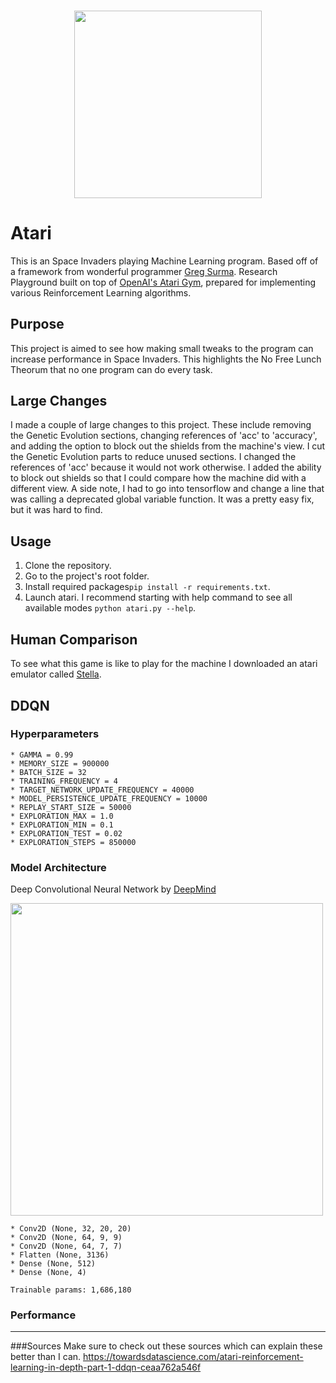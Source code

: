 <h3 align="center">
  <img src="assets/atari_icon_web.png" width="300">
</h3>

# Atari
This is an Space Invaders playing Machine Learning program.  Based off of a framework from wonderful programmer [Greg Surma](https://gsurma.github.io).
Research Playground built on top of [OpenAI's Atari Gym](https://gym.openai.com/envs/#atari), prepared for implementing various Reinforcement Learning algorithms.
## Purpose
This project is aimed to see how making small tweaks to the program can increase performance in Space Invaders.  This highlights the No Free Lunch Theorum that no one program can do every task.

## Large Changes
I made a couple of large changes to this project.  These include removing the Genetic Evolution sections, changing references of 'acc' to 'accuracy', and adding the option to block out the shields from the machine's view.  I cut the Genetic Evolution parts to reduce unused sections.  I changed the references of 'acc' because it would not work otherwise.  I added the ability to block out shields so that I could compare how the machine did with a different view.
A side note, I had to go into tensorflow and change a line that was calling a deprecated global variable function.  It was a pretty easy fix, but it was hard to find.

## Usage

1. Clone the repository.
2. Go to the project's root folder.
3. Install required packages`pip install -r requirements.txt`.
4. Launch atari. I recommend starting with help command to see all available modes `python atari.py --help`.

## Human Comparison
To see what this game is like to play for the machine I downloaded an atari emulator called [Stella](https://stella-emu.github.io/).

## DDQN
### Hyperparameters
	* GAMMA = 0.99
	* MEMORY_SIZE = 900000
	* BATCH_SIZE = 32
	* TRAINING_FREQUENCY = 4
	* TARGET_NETWORK_UPDATE_FREQUENCY = 40000
	* MODEL_PERSISTENCE_UPDATE_FREQUENCY = 10000
	* REPLAY_START_SIZE = 50000
	* EXPLORATION_MAX = 1.0
	* EXPLORATION_MIN = 0.1
	* EXPLORATION_TEST = 0.02
	* EXPLORATION_STEPS = 850000

### Model Architecture
Deep Convolutional Neural Network by [DeepMind](https://www.cs.toronto.edu/~vmnih/docs/dqn.pdf)

<img src="assets/network_architecture.png" width="500">


	* Conv2D (None, 32, 20, 20)
	* Conv2D (None, 64, 9, 9)
	* Conv2D (None, 64, 7, 7)
	* Flatten (None, 3136)
	* Dense (None, 512)
	* Dense (None, 4)
	
	Trainable params: 1,686,180



### Performance

---

###Sources
Make sure to check out these sources which can explain these better than I can.
https://towardsdatascience.com/atari-reinforcement-learning-in-depth-part-1-ddqn-ceaa762a546f
